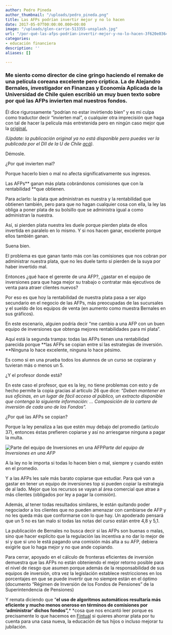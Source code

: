 ```yaml
---
author: Pedro Pineda
author_thumbnail: "/uploads/pedro_pineda.png"
title: Las AFPs podrían invertir mejor y no lo hacen
date: 2017-05-07T00:00:00.000+00:00
image: "/uploads/glen-carrie-513355-unsplash.jpg"
url: "/por-qué-las-afps-podrían-invertir-mejor-y-no-lo-hacen-3f620e036402/"
categories:
- educación financiera
description: ''
aliases: []

---
```

### Me siento como director de cine gringo haciendo el remake de una película coreana excelente pero críptica. La de Alejandro Bernales, investigador en Finanzas y Economía Aplicada de la Universidad de Chile quien escribió un muy buen texto sobre por qué las AFPs invierten mal nuestros fondos.

Él dice rigurosamente “podrían no estar invirtiendo bien” y es mi culpa como traductor decir “invierten mal”, o cualquier otra imprecisión que haga con tal de hacer la película más entretenida pero en ningún caso mejor que la [original.](https://sites.google.com/site/alejandrobernalesfinance/AFPs-y-sus-rentabilidades)

*(Update: la publicación original ya no está disponible pero puedes ver la publicada por el DII de la U de Chile [acá](http://www.dii.uchile.cl/2017/06/06/alejandro-bernales-por-que-las-afps-podrian-no-estar-invirtiendo-bien-las-pensiones-de-los-chilenos/)).*

Démosle.

¿Por qué invierten mal?

Porque hacerlo bien o mal no afecta significativamente sus ingresos.

Las AFPs** ganan más plata cobrándonos comisiones que con la rentabilidad **que obtienen.

Para aclarlo: la plata que administran es nuestra y la rentabilidad que obtienen también, pero para que no hagan cualquier cosa con ella, la ley las obliga a poner plata de su bolsillo que se administra igual a como administran la nuestra.

Así, si pierden plata nuestra les duele porque pierden plata de ellos invertida en paralelo en lo mismo. Y si nos hacen ganar, excelente porque ellos también ganan.

Suena bien.

El problema es que ganan tanto más con las comisiones que nos cobran por administrar nuestra plata, que no les duele tanto si pierden de la suya por haber invertido mal.

Entonces ¿qué hace el gerente de una AFP?, ¿gastar en el equipo de inversiones para que haga mejor su trabajo o contratar más ejecutivos de venta para atraer clientes nuevos?

Por eso es que hoy la rentabilidad de nuestra plata pasa a ser algo secundario en el negocio de las AFPs, más preocupadas de las sucursales y el sueldo de los equipos de venta (en aumento como muestra Bernales en sus gráficos).

En este escenario, alguien podría decir “me cambio a una AFP con un buen equipo de inversiones que obtenga mejores rentabilidades para mi plata”.

Aquí está la segunda trampa: todas las AFPs tienen una rentabilidad parecida porque **las AFPs se copian entre sí las estrategias de inversión. **Ninguna lo hace excelente, ninguna lo hace pésimo.

Es como si en una prueba todos los alumnos de un curso se copiaran y tuvieran más o menos un 5.

¿Y el profesor donde está?

En este caso el profesor, que es la ley, no tiene problemas con esto y de hecho permite la copia gracias al artículo 26 que dice: *“Deben mantener en sus oficinas, en un lugar de fácil acceso al público, un extracto disponible que contenga la siguiente información: … Composición de la cartera de inversión de cada uno de los Fondos”.*

¿Por qué las AFPs se copian?

Porque la ley penaliza a las que estén muy debajo del promedio (artículo 37), entonces éstas prefieren copiarse y así no arriesgarse ninguna a pagar la multa.

![Parte del equipo de Inversiones en una AFP](/uploads/por-qué-las-a8063.jpeg)*Parte del equipo de Inversiones en una AFP*

A la ley no le importa si todas lo hacen bien o mal, siempre y cuando estén en el promedio.

Y a las AFPs les sale más barato copiarse que estudiar. Para qué van a gastar en tener un equipo de inversiones top si pueden copiar la estrategia de al lado. Mejor que los recursos se vayan al área comercial que atrae a más clientes (obligados por ley a pagar la comisión).

Además, al tener todas resultados similares, le están quitando poder negociador a los clientes que no pueden amenazar con cambiarse de AFP y no les queda más que conformarse con lo que hay. Un apoderado pensará que un 5 no es tan malo si todas las notas del curso están entre 4,8 y 5,1.

La publicación de Bernales no busca decir si las AFPs son buenas o malas, sino que hacer explícito que la regulación las incentiva a no dar lo mejor de sí y que si uno le está pagando una comisión más alta a su AFP, debiera exigirle que lo haga mejor y no que ande copiando.

Para cerrar, apoyado en el cálculo de fronteras eficientes de inversión demuestra que las AFPs no están obteniendo el mejor retorno posible para el nivel de riesgo que asumen porque además de la responsabilidad de sus equipos de inversión, otra vez la legislación establece restricciones en los porcentajes en que se puede invertir que no siempre están en el óptimo (documento “Régimen de Inversión de los Fondos de Pensiones” de la Superintendencia de Pensiones)

Y remata diciendo que “**el uso de algoritmos automáticos resultaría más eficiente y mucho menos oneroso en términos de comisiones por ‘administrar’ dichos fondos”,*** *cosa que nos encantó leer porque es precisamente lo que hacemos en [Fintual](https://fintual.cl/) si quieres ahorrar plata por tu cuenta para una casa nueva, la educación de tus hijos o incluso mejorar tu jubilación.